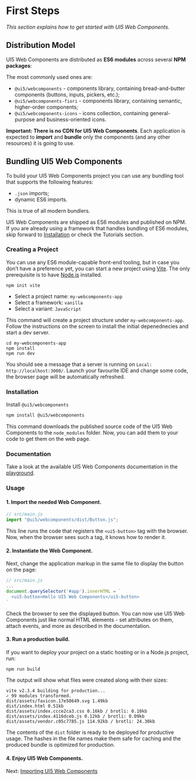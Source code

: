 # First Steps

*This section explains how to get started with UI5 Web Components.*

## Distribution Model

UI5 Web Components are distributed as **ES6 modules** across several **NPM packages**:

The most commonly used ones are:
 - `@ui5/webcomponents` - components library, containing bread-and-butter components (buttons, inputs, pickers, etc.);
 - `@ui5/webcomponents-fiori` - components library, containing semantic, higher-order components;
 - `@ui5/webcomponents-icons` - icons collection, containing general-purpose and business-oriented icons.

**Important: There is no CDN for UI5 Web Components**. Each application is expected to **import** and **bundle** only the components (and any other resources) it is going to use.

## Bundling UI5 Web Components

To build your UI5 Web Components project you can use any bundling tool that supports the following features:
 - `.json` imports;
 - dynamic ES6 imports.

This is true of all modern bundlers.  

UI5 Web Components are shipped as ES6 modules and published on NPM. If you are already using a framework that handles bundling of ES6 modules, skip forward to [Installation](#installation) or check the Tutorials section.

### Creating a Project

You can use any ES6 module-capable front-end tooling, but in case you don’t have a preference yet, you can start a new project using [Vite](https://vitejs.dev). The only prerequisite is to have [Node.js](https://nodejs.org/) installed.

```console
npm init vite
```

- Select a project name: `my-webcomponents-app`
- Select a framework: `vanilla`
- Select a variant: `JavaScript`

This command will create a project structure under `my-webcomponents-app`. Follow the instructions on the screen to install the initial depenednecies and start a dev server.

```
cd my-webcomponents-app
npm install
npm run dev​
```

You should see a message that a server is running on `Local: http://localhost:3000/`. Launch your favourite IDE and change some code, the browser page will be automatically refreshed.

### Installation

<a name="installation"></a>

Install ```@ui5/webcomponents```

```bash
npm install @ui5/webcomponents
```

This command downloads the published source code of the UI5 Web Components to the `node_modules` folder. Now, you can add them to your code to get them on the web page.

### Documentation

Take a look at the available UI5 Web Components documentation in the [playground](./playground/docs/).

### Usage

#### 1. Import the needed Web Component.

```js
// src/main.js
import "@ui5/webcomponents/dist/Button.js";
```

This line runs the code that registers the `<ui5-button>` tag with the browser. Now, when the browser sees such a tag, it knows how to render it.

#### 2. Instantiate the Web Component.

Next, change the application markup in the same file to display the button on the page:
```js
// src/main.js
...
document.querySelector('#app').innerHTML = `
  <ui5-button>Hello UI5 Web Components</ui5-button>
`
```

Check the browser to see the displayed button. You can now use UI5 Web Components just like normal HTML elements - set attributes on them, attach events, and more as described in the documentation.

#### 3. Run a production build.

If you want to deploy your project on a static hosting or in a Node.js project, run:

```console
npm run build
```

The output will show what files were created along with their sizes:

```console
vite v2.3.4 building for production...
✓ 99 modules transformed.
dist/assets/favicon.17e50649.svg 1.49kb
dist/index.html 0.51kb
dist/assets/index.ccce2ca3.css 0.16kb / brotli: 0.10kb
dist/assets/index.4116dceb.js 0.12kb / brotli: 0.09kb
dist/assets/vendor.c05c7785.js 114.92kb / brotli: 24.30kb
```

The contents of the `dist` folder is ready to be deployed for productive usage. The hashes in the file names make them safe for caching and the produced bundle is optimized for production.

#### 4. Enjoy UI5 Web Components.

Next: [Importing UI5 Web Components](./02-importing-components)
